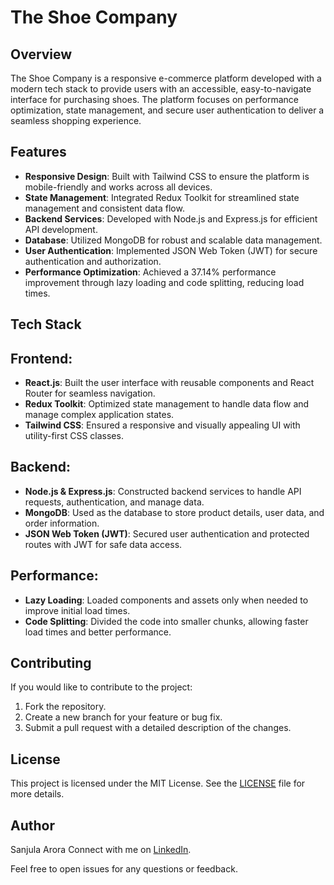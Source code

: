# The Shoe Company

## Overview

The Shoe Company is a responsive e-commerce platform developed with a modern tech stack to provide users with an accessible, easy-to-navigate interface for purchasing shoes. The platform focuses on performance optimization, state management, and secure user authentication to deliver a seamless shopping experience.

## Features

- **Responsive Design**: Built with Tailwind CSS to ensure the platform is mobile-friendly and works across all devices.
- **State Management**: Integrated Redux Toolkit for streamlined state management and consistent data flow.
- **Backend Services**: Developed with Node.js and Express.js for efficient API development.
- **Database**: Utilized MongoDB for robust and scalable data management.
- **User Authentication**: Implemented JSON Web Token (JWT) for secure authentication and authorization.
- **Performance Optimization**: Achieved a 37.14% performance improvement through lazy loading and code splitting, reducing load times.

## Tech Stack

## Frontend:

- **React.js**: Built the user interface with reusable components and React Router for seamless navigation.
- **Redux Toolkit**: Optimized state management to handle data flow and manage complex application states.
- **Tailwind CSS**: Ensured a responsive and visually appealing UI with utility-first CSS classes.

## Backend:

- **Node.js & Express.js**: Constructed backend services to handle API requests, authentication, and manage data.
- **MongoDB**: Used as the database to store product details, user data, and order information.
- **JSON Web Token (JWT)**: Secured user authentication and protected routes with JWT for safe data access.

## Performance:

- **Lazy Loading**: Loaded components and assets only when needed to improve initial load times.
- **Code Splitting**: Divided the code into smaller chunks, allowing faster load times and better performance.

## Contributing

If you would like to contribute to the project:

1. Fork the repository.
2. Create a new branch for your feature or bug fix.
3. Submit a pull request with a detailed description of the changes.

## License

This project is licensed under the MIT License. See the [LICENSE](./LICENSE) file for more details.

## Author

Sanjula Arora
Connect with me on [LinkedIn](https://www.linkedin.com/in/sanjula-arora-30927b244/).

Feel free to open issues for any questions or feedback.
